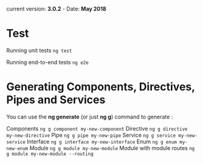  current version: __3.0.2__ - Date: __May 2018__
# Test

Running unit tests
`ng test`

Running end-to-end tests
`ng e2e`

# Generating Components, Directives, Pipes and Services

You can use the __ng generate__ (or just __ng g__) command to generate :

Components
`ng g component my-new-component`
Directive
`ng g directive my-new-directive`
Pipe
`ng g pipe my-new-pipe`
Service
`ng g service my-new-service`
Interface
`ng g interface my-new-interface`
Enum
`ng g enum my-new-enum`
Module
`ng g module my-new-module`
Module with module routes
`ng g module my-new-module --routing`
